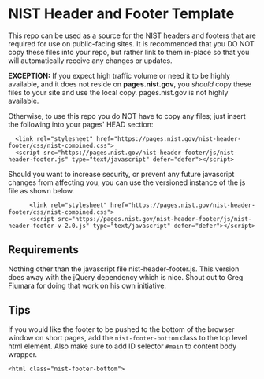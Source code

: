 # NIST Header and Footer Template

This repo can be used as a source for the NIST headers and footers that are required for use on public-facing sites.  It is recommended that you DO NOT copy these files into your repo, but rather link to them in-place so that you will automatically receive any changes or updates.

**EXCEPTION:** If you expect high traffic volume or need it to be highly available, and it does not reside on **pages.nist.gov**, you *should* copy these files to your site and use the local copy. pages.nist.gov is not highly available.

Otherwise, to use this repo you do NOT have to copy any files; just insert the following into your pages' HEAD section:

```
  <link rel="stylesheet" href="https://pages.nist.gov/nist-header-footer/css/nist-combined.css">
  <script src="https://pages.nist.gov/nist-header-footer/js/nist-header-footer.js" type="text/javascript" defer="defer"></script>
```

Should you want to increase security, or prevent any future javascript changes from affecting you, you can use the versioned instance of the js file as shown below.

```
      <link rel="stylesheet" href="https://pages.nist.gov/nist-header-footer/css/nist-combined.css">
      <script src="https://pages.nist.gov/nist-header-footer/js/nist-header-footer-v-2.0.js" type="text/javascript" defer="defer"></script>
```

## Requirements
Nothing other than the javascript file nist-header-footer.js. This version does away with the jQuery dependency which is nice. Shout out to Greg Fiumara for doing that work on his own initiative.

## Tips
If you would like the footer to be pushed to the bottom of the browser window on short pages, add the `nist-footer-bottom` class to the top level html element. Also make sure to add ID selector `#main` to content body wrapper.
```
<html class="nist-footer-bottom">
```
